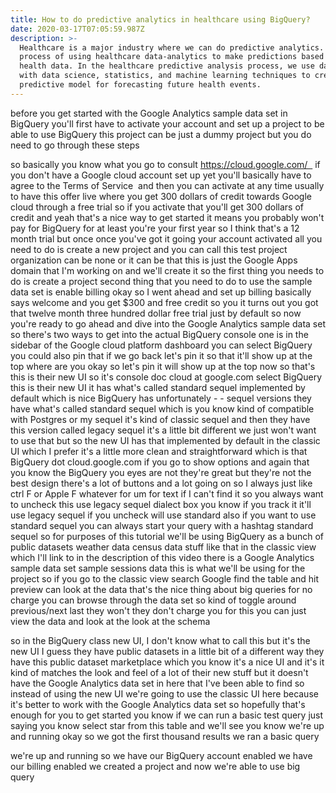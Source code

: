 ```yaml
---
title: How to do predictive analytics in healthcare using BigQuery?
date: 2020-03-17T07:05:59.987Z
description: >-
  Healthcare is a major industry where we can do predictive analytics. It is the
  process of using healthcare data-analytics to make predictions based on that
  health data. In the healthcare predictive analysis process, we use data along
  with data science, statistics, and machine learning techniques to create a
  predictive model for forecasting future health events.
---
```

before you get started with the Google Analytics sample data set in BigQuery you'll first have to activate your account and set up a project to be able to use BigQuery this project can be just a dummy project but you do need to go through these steps 

so basically you know what you go to consult https://cloud.google.com/  
if you don't have a Google cloud account set up yet you'll basically have to agree to the Terms of Service  and then you can activate at any time usually to have this offer live where you get 300 dollars of credit towards Google cloud through a free trial so if you activate that you'll get 300 dollars of credit and yeah that's a nice way to get started it means you probably won't pay for BigQuery for at least you're your first year so I think that's a 12 month trial but once once you've got it going your account activated all you need to do is create a new project and you can call this test project organization can be none or it can be that this is just the Google Apps domain that I'm working on and we'll create it so the first thing you needs to do is create a project second thing that you need to do to use the sample data set is enable billing okay so I went ahead and set up billing basically says welcome and you get $300 and free credit so you it turns out you got that twelve month three hundred dollar free trial just by default so now you're ready to go ahead and dive into the Google Analytics sample data set so there's two ways to get into the actual BigQuery console one is in the sidebar of the Google cloud platform dashboard you can select BigQuery you could also pin that if we go back let's pin it so that it'll show up at the top where are you okay so let's pin it will show up at the top now so that's this is their new UI so it's console doc cloud at google.com select BigQuery this is their new UI it has what's called standard sequel implemented by default which is nice BigQuery has unfortunately - - sequel versions they have what's called standard sequel which is you know kind of compatible with Postgres or my sequel it's kind of classic sequel and then they have this version called legacy sequel it's a little bit different we just won't want to use that but so the new UI has that implemented by default in the classic UI which I prefer it's a little more clean and straightforward which is that BigQuery dot cloud.google.com if you go to show options and again that you know the BigQuery you eyes are not they're great but they're not the best design there's a lot of buttons and a lot going on so I always just like ctrl F or Apple F whatever for um for text if I can't find it so you always want to uncheck this use legacy sequel dialect box you know if you track it it'll use legacy sequel if you uncheck will use standard also if you want to use standard sequel you can always start your query with a hashtag standard sequel so for purposes of this tutorial we'll be using BigQuery as a bunch of public datasets weather data census data stuff like that in the classic view which I'll link to in the description of this video there is a Google Analytics sample data set sample sessions data this is what we'll be using for the project so if you go to the classic view search Google find the table and hit preview can look at the data that's the nice thing about big queries for no charge you can browse through the data set so kind of toggle around previous/next last they won't they don't charge you for this you can just view the data and look at the look at the schema 

so in the BigQuery class new UI, I don't know what to call this but it's the new UI I guess they have public datasets in a little bit of a different way they have this public dataset marketplace which you know it's a nice UI and it's it kind of matches the look and feel of a lot of their new stuff but it doesn't have the Google Analytics data set in here that I've been able to find so instead of using the new UI we're going to use the classic UI here because it's better to work with the Google Analytics data set so hopefully that's enough for you to get started you know if we can run a basic test query just saying you know select star from this table and we'll see you know we're up and running okay so we got the first thousand results we ran a basic query

we're up and running so we have our BigQuery account enabled we have our billing enabled we created a project and now we're able to use big query
